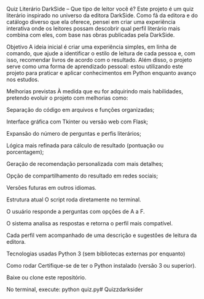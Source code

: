 Quiz Literário DarkSide – Que tipo de leitor você é?
Este projeto é um quiz literário inspirado no universo da editora DarkSide. Como fã da editora e do catálogo diverso que ela oferece, pensei em criar uma experiência interativa onde os leitores possam descobrir qual perfil literário mais combina com eles, com base nas obras publicadas pela DarkSide.

Objetivo
A ideia inicial é criar uma experiência simples, em linha de comando, que ajude a identificar o estilo de leitura de cada pessoa e, com isso, recomendar livros de acordo com o resultado. Além disso, o projeto serve como uma forma de aprendizado pessoal: estou utilizando este projeto para praticar e aplicar conhecimentos em Python enquanto avanço nos estudos.

Melhorias previstas
À medida que eu for adquirindo mais habilidades, pretendo evoluir o projeto com melhorias como:

Separação do código em arquivos e funções organizadas;

Interface gráfica com Tkinter ou versão web com Flask;

Expansão do número de perguntas e perfis literários;

Lógica mais refinada para cálculo de resultado (pontuação ou porcentagem);

Geração de recomendação personalizada com mais detalhes;

Opção de compartilhamento do resultado em redes sociais;

Versões futuras em outros idiomas.

Estrutura atual
O script roda diretamente no terminal.

O usuário responde a perguntas com opções de A a F.

O sistema analisa as respostas e retorna o perfil mais compatível.

Cada perfil vem acompanhado de uma descrição e sugestões de leitura da editora.

Tecnologias usadas
Python 3 (sem bibliotecas externas por enquanto)

Como rodar
Certifique-se de ter o Python instalado (versão 3 ou superior).

Baixe ou clone este repositório.

No terminal, execute:
python quiz.py# Quizzdarksider
